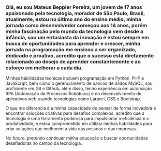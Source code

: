 ### Olá, eu sou Mateus Beppler Pereira, um jovem de 17 anos apaixonado pela tecnologia, morador de São Paulo, Brasil, atualmente, estou no último ano do ensino médio, minha jornada como desenvolvedor começou aos 14 anos, porém minha fascinação pelo mundo da tecnologia vem desde a infância, sou um entusiasta da inovação e estou sempre em busca de oportunidades para aprender e crescer, minha jornada na programação me ensinou a ser organizado, dedicado e proativo, acredito que o sucesso está diretamente relacionado ao desejo de aprender constantemente e ao esforço em melhorar a cada dia.

Minhas habilidades técnicas incluem programação em Python, PHP e JavaScript, bem como o gerenciamento de bancos de dados MySQL, sou proficiente em Git e Github, além disso, tenho experiência em automação RPA (Automação de Processos Robóticos) e no desenvolvimento de aplicativos web usando tecnologias como Laravel, CSS e Bootstrap.

O que me diferencia é a minha capacidade de pensar de forma inovadora e encontrar soluções criativas para desafios complexos, acredito que a tecnologia é uma ferramenta poderosa para impulsionar a eficiência e a produtividade, e estou comprometido em utilizar minhas habilidades para criar soluções que melhorem a vida das pessoas e das empresas.

No futuro, pretendo continuar minha educação e buscar oportunidades desafiadoras no campo da tecnologia.

<!--
**mateusbepplerpereira/mateusbepplerpereira** is a ✨ _special_ ✨ repository because its `README.md` (this file) appears on your GitHub profile.

Here are some ideas to get you started:

- 🔭 I’m currently working on ...
- 🌱 I’m currently learning ...
- 👯 I’m looking to collaborate on ...
- 🤔 I’m looking for help with ...
- 💬 Ask me about ...
- 📫 How to reach me: ...
- 😄 Pronouns: ...
- ⚡ Fun fact: ...
-->
